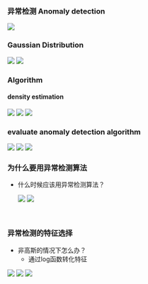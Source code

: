 ### 异常检测 Anomaly detection

<img src="image/anomaly.png">

### Gaussian Distribution

<img src="image/gauss.png">



<img src="image/gauss1.png">



### Algorithm

#### density estimation

<img src="image/gauss2.png">

<img src="image/gauss3.png">

<img src="image/gauss4.png">



### evaluate anomaly detection algorithm

<img src="image/gauss5.png">

<img src="image/gauss6.png">

<img src="image/gauss7.png">



### 为什么要用异常检测算法

- 什么时候应该用异常检测算法？

  <img src="image/gauss8.png">

  <img src="image/gauss9.png">

  ​

### 异常检测的特征选择

- 非高斯的情况下怎么办？
  - 通过log函数转化特征

<img src="image/gauss10.png">

<img src="image/gauss11.png">



<img src="image/gauss12.png">